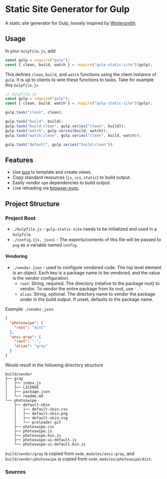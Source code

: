 # Static Site Generator for Gulp

A static site generator for Gulp, loosely inspired by
[Wintersmith](https://github.com/jnordberg/wintersmith).

## Usage

In your `Gulpfile.js`, add

```js
const gulp = require("gulp");
const { clean, build, watch } = require("gulp-static-site")(gulp);
```

This defines `clean`, `build`, and `watch` functions using the client instance
of `gulp`. It is up to clients to wire these functions to tasks. Take for
example this `Gulpfile.js`

```js
// Gulpfile.js
const gulp = require("gulp");
const { clean, build, watch } = require("gulp-static-site")(gulp);

gulp.task("clean", clean);

gulp.task("build", build);
gulp.task("build:clean", gulp.series("clean", build));
gulp.task("watch", gulp.series(build, watch));
gulp.task("watch:clean", gulp.series("clean", build, watch));

gulp.task("default", gulp.series("build:clean"));
```

## Features

- Use [pug](https://github.com/pugjs/pug) to template and create views.
- Copy standard resources (`js`, `css`, `static`) to build output.
- Easily vendor `npm` dependencies to build output.
- Live reloading via
  [browser-sync](https://github.com/Browsersync/browser-sync).

## Project Structure

### Project Root

- `./Gulpfile.js` - `gulp-static-site` needs to be initialized and used in a
  `Gulpfile`.
- `./config.{js, json}` - The exports/contents of this file will be passed to
  `pug` as a variable named `config`.

#### Vendoring

- `./vendor.json` - used to configure vendored code. The top level element is an
  object. Each key is a package name to be vendored, and the value is the vendor
  configuration.
  - `root`: String, required. The directory (relative to the package root) to
    vendor. To vendor the entire package from its root, use `'.'`.
  - `alias`: String, optional. The directory name to vendor the package under in
    the build output. If unset, defaults to the package name.

Example `./vendor.json`:

```json
{
  "photoswipe": {
    "root": "dist"
  },
  "ansi-gray": {
    "root": ".",
    "alias": "gray"
  }
}
```

Would result in the following directory structure

```
build/vendor
├── gray
│   ├── index.js
│   ├── LICENSE
│   ├── package.json
│   └── readme.md
└── photoswipe
    ├── default-skin
    │   ├── default-skin.css
    │   ├── default-skin.png
    │   ├── default-skin.svg
    │   └── preloader.gif
    ├── photoswipe.css
    ├── photoswipe.js
    ├── photoswipe.min.js
    ├── photoswipe-ui-default.js
    └── photoswipe-ui-default.min.js
```

`build/vendor/gray` is copied from `node_modules/ansi-gray`, and
`build/vendor/photoswipe` is copied from `node_modules/photoswipe/dist`.

### Sources
